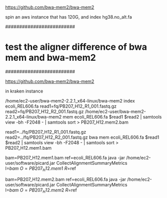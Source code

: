 
https://github.com/bwa-mem2/bwa-mem2

spin an aws instance that has 120G, and index hg38.no_alt.fa


#########################
# test the aligner difference of bwa mem and bwa-mem2
#########################

https://github.com/bwa-mem2/bwa-mem2

in kraken instance

/home/ec2-user/bwa-mem2-2.2.1_x64-linux/bwa-mem2 index ecoli_REL606.fa
read1=fq/PB207_H12_R1_001.fastq.gz
read2=fq/PB207_H12_R2_001.fastq.gz
/home/ec2-user/bwa-mem2-2.2.1_x64-linux/bwa-mem2 mem ecoli_REL606.fa $read1 $read2  |   samtools view -bh -F2048 - | samtools sort > PB207_H12.mem2.bam

read1=../fq/PB207_H12_R1_001.fastq.gz
read2=../fq/PB207_H12_R2_001.fastq.gz
bwa mem ecoli_REL606.fa $read1 $read2  |   samtools view -bh -F2048 - | samtools sort > PB207_H12.mem1.bam


bam=PB207_H12.mem1.bam
ref=ecoli_REL606.fa
java -jar /home/ec2-user/software/picard.jar CollectAlignmentSummaryMetrics \
I=$bam \
O=PB207_H12.mem1 \
R=$ref 


bam=PB207_H12.mem2.bam
ref=ecoli_REL606.fa
java -jar /home/ec2-user/software/picard.jar CollectAlignmentSummaryMetrics \
I=$bam \
O=PB207_H12.mem2 \
R=$ref 


